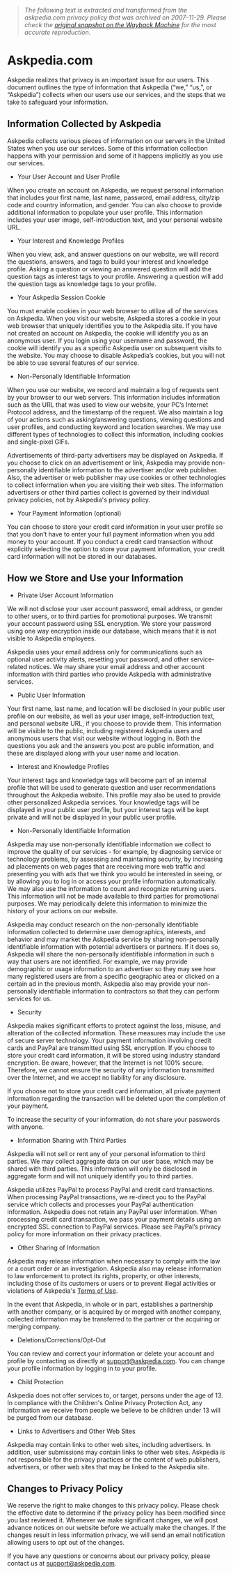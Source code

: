 > *The following text is extracted and transformed from the askpedia.com privacy policy that was archived on 2007-11-29. Please check the [original snapshot on the Wayback Machine](https://web.archive.org/web/20071129223332id_/http%3A//askpedia.com/privacy.html) for the most accurate reproduction.*

# Askpedia.com

Askpedia realizes that privacy is an important issue for our users. This document outlines the type of information that Askpedia (“we,” “us,”, or “Askpedia”) collects when our users use our services, and the steps that we take to safeguard your information.

## Information Collected by Askpedia

Askpedia collects various pieces of information on our servers in the United States when you use our services. Some of this information collection happens with your permission and some of it happens implicitly as you use our services.

  * Your User Account and User Profile 

When you create an account on Askpedia, we request personal information that includes your first name, last name, password, email address, city/zip code and country information, and gender. You can also choose to provide additional information to populate your user profile. This information includes your user image, self-introduction text, and your personal website URL.

  * Your Interest and Knowledge Profiles 

When you view, ask, and answer questions on our website, we will record the questions, answers, and tags to build your interest and knowledge profile. Asking a question or viewing an answered question will add the question tags as interest tags to your profile. Answering a question will add the question tags as knowledge tags to your profile.

  * Your Askpedia Session Cookie 

You must enable cookies in your web browser to utilize all of the services on Askpedia. When you visit our website, Askpedia stores a cookie in your web browser that uniquely identifies you to the Askpedia site. If you have not created an account on Askpedia, the cookie will identify you as an anonymous user. If you login using your username and password, the cookie will identify you as a specific Askpedia user on subsequent visits to the website. You may choose to disable Askpedia’s cookies, but you will not be able to use several features of our service.

  * Non-Personally Identifiable Information 

When you use our website, we record and maintain a log of requests sent by your browser to our web servers. This information includes information such as the URL that was used to view our website, your PC’s Internet Protocol address, and the timestamp of the request. We also maintain a log of your actions such as asking/answering questions, viewing questions and user profiles, and conducting keyword and location searches. We may use different types of technologies to collect this information, including cookies and single-pixel GIFs.

Advertisements of third-party advertisers may be displayed on Askpedia. If you choose to click on an advertisement or link, Askpedia may provide non-personally identifiable information to the advertiser and/or web publisher. Also, the advertiser or web publisher may use cookies or other technologies to collect information when you are visiting their web sites. The information advertisers or other third parties collect is governed by their individual privacy policies, not by Askpedia's privacy policy.

  * Your Payment Information (optional) 

You can choose to store your credit card information in your user profile so that you don’t have to enter your full payment information when you add money to your account. If you conduct a credit card transaction without explicitly selecting the option to store your payment information, your credit card information will not be stored in our databases.




## How we Store and Use your Information

  * Private User Account Information 

We will not disclose your user account password, email address, or gender to other users, or to third parties for promotional purposes. We transmit your account password using SSL encryption. We store your password using one way encryption inside our database, which means that it is not visible to Askpedia employees.

Askpedia uses your email address only for communications such as optional user activity alerts, resetting your password, and other service-related notices. We may share your email address and other account information with third parties who provide Askpedia with administrative services.

  * Public User Information 

Your first name, last name, and location will be disclosed in your public user profile on our website, as well as your user image, self-introduction text, and personal website URL, if you choose to provide them. This information will be visible to the public, including registered Askpedia users and anonymous users that visit our website without logging in. Both the questions you ask and the answers you post are public information, and these are displayed along with your user name and location.

  * Interest and Knowledge Profiles 

Your interest tags and knowledge tags will become part of an internal profile that will be used to generate question and user recommendations throughout the Askpedia website. This profile may also be used to provide other personalized Askpedia services. Your knowledge tags will be displayed in your public user profile, but your interest tags will be kept private and will not be displayed in your public user profile.

  * Non-Personally Identifiable Information 

Askpedia may use non-personally identifiable information we collect to improve the quality of our services - for example, by diagnosing service or technology problems, by assessing and maintaining security, by increasing ad placements on web pages that are receiving more web traffic and presenting you with ads that we think you would be interested in seeing, or by allowing you to log in or access your profile information automatically. We may also use the information to count and recognize returning users. This information will not be made available to third parties for promotional purposes. We may periodically delete this information to minimize the history of your actions on our website.

Askpedia may conduct research on the non-personally identifiable information collected to determine user demographics, interests, and behavior and may market the Askpedia service by sharing non-personally identifiable information with potential advertisers or partners. If it does so, Askpedia will share the non-personally identifiable information in such a way that users are not identified. For example, we may provide demographic or usage information to an advertiser so they may see how many registered users are from a specific geographic area or clicked on a certain ad in the previous month. Askpedia also may provide your non-personally identifiable information to contractors so that they can perform services for us.

  * Security 

Askpedia makes significant efforts to protect against the loss, misuse, and alteration of the collected information. These measures may include the use of secure server technology. Your payment information involving credit cards and PayPal are transmitted using SSL encryption. If you choose to store your credit card information, it will be stored using industry standard encryption. Be aware, however, that the Internet is not 100% secure. Therefore, we cannot ensure the security of any information transmitted over the Internet, and we accept no liability for any disclosure.

If you choose not to store your credit card information, all private payment information regarding the transaction will be deleted upon the completion of your payment.

To increase the security of your information, do not share your passwords with anyone.

  * Information Sharing with Third Parties 

Askpedia will not sell or rent any of your personal information to third parties. We may collect aggregate data on our user base, which may be shared with third parties. This information will only be disclosed in aggregate form and will not uniquely identify you to third parties.

Askpedia utilizes PayPal to process PayPal and credit card transactions. When processing PayPal transactions, we re-direct you to the PayPal service which collects and processes your PayPal authentication information. Askpedia does not retain any PayPal user information. When processing credit card transaction, we pass your payment details using an encrypted SSL connection to PayPal services. Please see PayPal’s privacy policy for more information on their privacy practices.

  * Other Sharing of Information 

Askpedia may release information when necessary to comply with the law or a court order or an investigation. Askpedia also may release information to law enforcement to protect its rights, property, or other interests, including those of its customers or users or to prevent illegal activities or violations of Askpedia's [Terms of Use](https://web.archive.org/terms.html).

In the event that Askpedia, in whole or in part, establishes a partnership with another company, or is acquired by or merged with another company, collected information may be transferred to the partner or the acquiring or merging company.

  * Deletions/Corrections/Opt-Out 

You can review and correct your information or delete your account and profile by contacting us directly at [support@askpedia.com](mailto:support@askpedia.com). You can change your profile information by logging in to your profile.

  * Child Protection 

Askpedia does not offer services to, or target, persons under the age of 13. In compliance with the Children's Online Privacy Protection Act, any information we receive from people we believe to be children under 13 will be purged from our database.

  * Links to Advertisers and Other Web Sites 

Askpedia may contain links to other web sites, including advertisers. In addition, user submissions may contain links to other web sites. Askpedia is not responsible for the privacy practices or the content of web publishers, advertisers, or other web sites that may be linked to the Askpedia site.




## Changes to Privacy Policy

We reserve the right to make changes to this privacy policy. Please check the effective date to determine if the privacy policy has been modified since you last reviewed it. Whenever we make significant changes, we will post advance notices on our website before we actually make the changes. If the changes result in less information privacy, we will send an email notification allowing users to opt out of the changes.

If you have any questions or concerns about our privacy policy, please contact us at [support@askpedia.com](mailto:support@askpedia.com).
